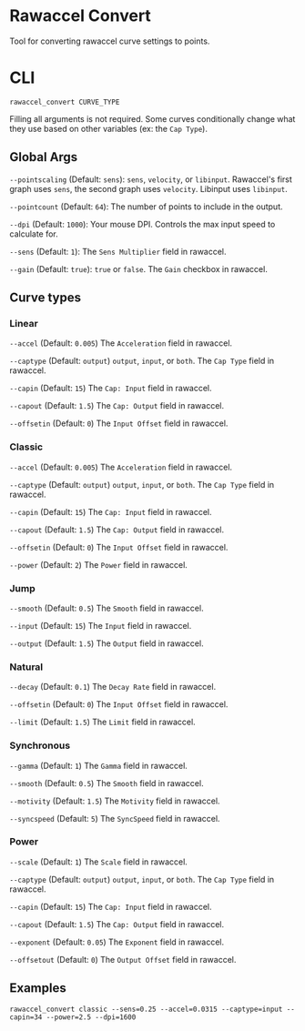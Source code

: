 # Rawaccel Convert

Tool for converting rawaccel curve settings to points.

# CLI

```
rawaccel_convert CURVE_TYPE
```

Filling all arguments is not required. Some curves conditionally change what they use based on other variables (ex: the `Cap Type`).

## Global Args

`--pointscaling` (Default: `sens`): `sens`, `velocity`, or `libinput`. Rawaccel's first graph uses `sens`, the second graph uses `velocity`. Libinput uses `libinput`.

`--pointcount` (Default: `64`): The number of points to include in the output.

`--dpi` (Default: `1000`): Your mouse DPI. Controls the max input speed to calculate for.

`--sens` (Default: `1`): The `Sens Multiplier` field in rawaccel.

`--gain` (Default: `true`): `true` or `false`. The `Gain` checkbox in rawaccel.

## Curve types

### Linear

`--accel` (Default: `0.005`) The `Acceleration` field in rawaccel.

`--captype` (Default: `output`) `output`, `input`, or `both`. The `Cap Type` field in rawaccel.

`--capin` (Default: `15`) The `Cap: Input` field in rawaccel.

`--capout` (Default: `1.5`) The `Cap: Output` field in rawaccel.

`--offsetin` (Default: `0`) The `Input Offset` field in rawaccel.

### Classic

`--accel` (Default: `0.005`) The `Acceleration` field in rawaccel.

`--captype` (Default: `output`) `output`, `input`, or `both`. The `Cap Type` field in rawaccel.

`--capin` (Default: `15`) The `Cap: Input` field in rawaccel.

`--capout` (Default: `1.5`) The `Cap: Output` field in rawaccel.

`--offsetin` (Default: `0`) The `Input Offset` field in rawaccel.

`--power` (Default: `2`) The `Power` field in rawaccel.

### Jump

`--smooth` (Default: `0.5`) The `Smooth` field in rawaccel.

`--input` (Default: `15`) The `Input` field in rawaccel.

`--output` (Default: `1.5`) The `Output` field in rawaccel.

### Natural

`--decay` (Default: `0.1`) The `Decay Rate` field in rawaccel.

`--offsetin` (Default: `0`) The `Input Offset` field in rawaccel.

`--limit` (Default: `1.5`) The `Limit` field in rawaccel.

### Synchronous

`--gamma` (Default: `1`) The `Gamma` field in rawaccel.

`--smooth` (Default: `0.5`) The `Smooth` field in rawaccel.

`--motivity` (Default: `1.5`) The `Motivity` field in rawaccel.

`--syncspeed` (Default: `5`) The `SyncSpeed` field in rawaccel.

### Power

`--scale` (Default: `1`) The `Scale` field in rawaccel.

`--captype` (Default: `output`) `output`, `input`, or `both`. The `Cap Type` field in rawaccel.

`--capin` (Default: `15`) The `Cap: Input` field in rawaccel.

`--capout` (Default: `1.5`) The `Cap: Output` field in rawaccel.

`--exponent` (Default: `0.05`) The `Exponent` field in rawaccel.

`--offsetout` (Default: `0`) The `Output Offset` field in rawaccel.

## Examples

```
rawaccel_convert classic --sens=0.25 --accel=0.0315 --captype=input --capin=34 --power=2.5 --dpi=1600
```

